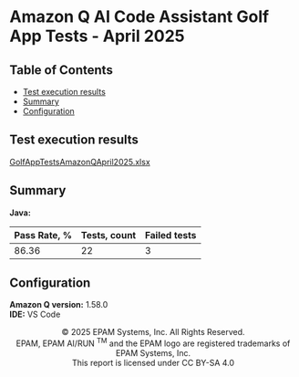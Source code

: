 # Amazon Q AI Code Assistant Golf App Tests - April 2025

## Table of Contents
- [Test execution results](#test-execution-results)
- [Summary](#summary)
- [Configuration](#configuration)

## Test execution results

[GolfAppTestsAmazonQApril2025.xlsx](../../../../../reports/2025/GolfAppTestsAmazonQApril2025.xlsx)

## Summary

**Java:**

| Pass Rate, % | Tests, count | Failed tests |
|--------------|--------------|--------------|
| 86.36        | 22           | 3            |

## Configuration

**Amazon Q version:** 1.58.0  
**IDE:** VS Code  

<p style="text-align: center;">    © 2025 EPAM Systems, Inc. All Rights Reserved.<br/>    EPAM, EPAM AI/RUN <sup>TM</sup> and the EPAM logo are registered trademarks of EPAM Systems, Inc.<br>    This report is licensed under CC BY-SA 4.0<br/></p>
